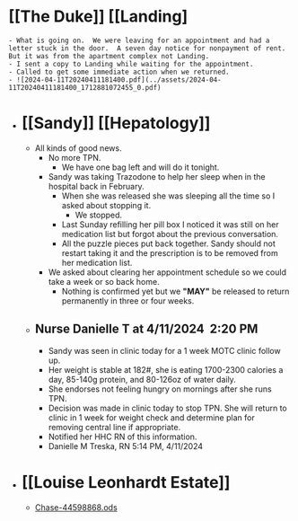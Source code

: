 # [[The Duke]] [[Landing]
	- What is going on.  We were leaving for an appointment and had a letter stuck in the door.  A seven day notice for nonpayment of rent.  But it was from the apartment complex not Landing.
	- I sent a copy to Landing while waiting for the appointment.
	- Called to get some immediate action when we returned.
	- ![2024-04-11T20240411181400.pdf](../assets/2024-04-11T20240411181400_1712881072455_0.pdf)
- # [[Sandy]] [[Hepatology]]
	- All kinds of good news.
		- No more TPN.
			- We have one bag left and will do it tonight.
		- Sandy was taking Trazodone to help her sleep when in the hospital back in February.
			- When she was released she was sleeping all the time so I asked about stopping it.
				- We stopped.
			- Last Sunday refilling her pill box I noticed it was still on her medication list but forgot about the previous conversation.
			- All the puzzle pieces put back together.  Sandy should not restart taking it and the prescription is to be removed from her medication list.
		- We asked about clearing her appointment schedule so we could take a week or so back home.
			- Nothing is confirmed yet but we **"MAY"** be released to return permanently in three or four weeks.
	- ## Nurse Danielle T at 4/11/2024  2:20 PM
		- Sandy was seen in clinic today for a 1 week MOTC clinic follow up.
		- Her weight is stable at 182#, she is eating 1700-2300 calories a day, 85-140g protein, and 80-126oz of water daily.
		- She endorses not feeling hungry on mornings after she runs TPN.
		- Decision was made in clinic today to stop TPN. She will return to clinic in 1 week for weight check and determine plan for removing central line if appropriate.
		- Notified her HHC RN of this information.
		- Danielle M Treska, RN
		  5:14 PM, 4/11/2024
- # [[Louise Leonhardt Estate]]
	- [Chase-44598868.ods](../../../assets/Chase-44598868_1728700928632_0.ods)